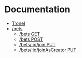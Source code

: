 Documentation
=============

* [Tronel](./README.md)
* [/bets](bets/README.md)
  * [/bets GET](bets/get.md)
  * [/bets POST](bets/post.md)
  * [/bets/:id/join PUT](bets/join.md)
  * [/bets/:id/joinAsCreator PUT](bets/joinAsCreator.md)
